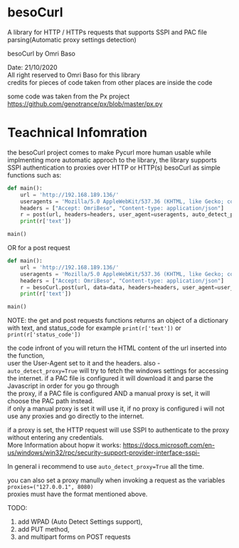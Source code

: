 # besoCurl
A library for HTTP / HTTPs requests that supports SSPI and PAC file parsing(Automatic proxy settings detection)

besoCurl by Omri Baso  

Date: 21/10/2020  
All right reserved to Omri Baso for this library  
credits for pieces of code taken from other places are inside the code  

some code was taken from the Px project  
https://github.com/genotrance/px/blob/master/px.py  


# Teachnical Infomration  
the besoCurl project comes to make Pycurl more human usable while implmenting 
more automatic approch to the library, the library supports SSPI authentication to proxies over HTTP or HTTP(s) 
besoCurl as simple functions such as:  
```python  
def main():  
    url = 'http://192.168.189.136/'
    useragents = 'Mozilla/5.0 AppleWebKit/537.36 (KHTML, like Gecko; compatible; Googlebot/2.1; Safari/537.36'  
    headers = ["Accept: OmriBeso", "Content-type: application/json"]  
    r = post(url, headers=headers, user_agent=useragents, auto_detect_proxy=True)  
    print(r['text'])  

main()  
```

OR for a post request

```python
def main():
    url = 'http://192.168.189.136/'
    useragents = 'Mozilla/5.0 AppleWebKit/537.36 (KHTML, like Gecko; compatible; Googlebot/2.1; Safari/537.36'
    headers = ["Accept: OmriBeso", "Content-type: application/json"]
    r = besoCurl.post(url, data=data, headers=headers, user_agent=user_agent, auto_detect_proxy=True)
    print(r['text'])

main()    
```

NOTE: the get and post requests functions returns an object of a dictionary with text, and status_code
for example `print(r['text'])` or `print(r['status_code'])`

the code infront of you will return the HTML content of the url inserted into the function,  
user the User-Agent set to it and the headers. 
also - `auto_detect_proxy=True` will try to fetch the windows settings for accessing the internet. 
if a PAC file is configured it will download it and parse the Javascript in order for you go through   
the proxy, if a PAC file is configured AND a manual proxy is set, it will choose the PAC path instead.  
if only a manual proxy is set it will use it, if no proxy is configured i will not use any proxies and go directly to the internet.  

if a proxy is set, the HTTP request will use SSPI to authenticate to the proxy without entering any credentials.  
More Information about hopw it works: https://docs.microsoft.com/en-us/windows/win32/rpc/security-support-provider-interface-sspi-  

In general i recommend to use `auto_detect_proxy=True` all the time.  

you can also set a proxy manully when invoking a request as the variables `proxies=("127.0.0.1", 8080)`  
proxies must have the format mentioned above.  

TODO:  
1. add WPAD (Auto Detect Settings support),  
2. add PUT method,  
3. and multipart forms on POST requests 
